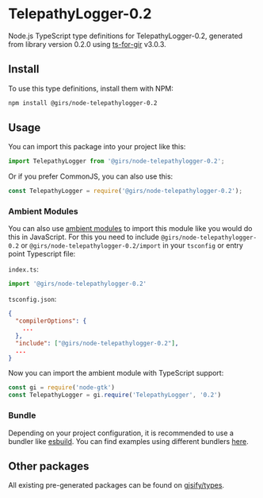 
# TelepathyLogger-0.2

Node.js TypeScript type definitions for TelepathyLogger-0.2, generated from library version 0.2.0 using [ts-for-gir](https://github.com/gjsify/ts-for-gir) v3.0.3.


## Install

To use this type definitions, install them with NPM:
```bash
npm install @girs/node-telepathylogger-0.2
```

## Usage

You can import this package into your project like this:
```ts
import TelepathyLogger from '@girs/node-telepathylogger-0.2';
```

Or if you prefer CommonJS, you can also use this:
```ts
const TelepathyLogger = require('@girs/node-telepathylogger-0.2');
```

### Ambient Modules

You can also use [ambient modules](https://github.com/gjsify/ts-for-gir/tree/main/packages/cli#ambient-modules) to import this module like you would do this in JavaScript.
For this you need to include `@girs/node-telepathylogger-0.2` or `@girs/node-telepathylogger-0.2/import` in your `tsconfig` or entry point Typescript file:

`index.ts`:
```ts
import '@girs/node-telepathylogger-0.2'
```

`tsconfig.json`:
```json
{
  "compilerOptions": {
    ...
  },
  "include": ["@girs/node-telepathylogger-0.2"],
  ...
}
```

Now you can import the ambient module with TypeScript support: 

```ts
const gi = require('node-gtk')
const TelepathyLogger = gi.require('TelepathyLogger', '0.2')
```


### Bundle

Depending on your project configuration, it is recommended to use a bundler like [esbuild](https://esbuild.github.io/). You can find examples using different bundlers [here](https://github.com/gjsify/ts-for-gir/tree/main/examples).

## Other packages

All existing pre-generated packages can be found on [gjsify/types](https://github.com/gjsify/types).


